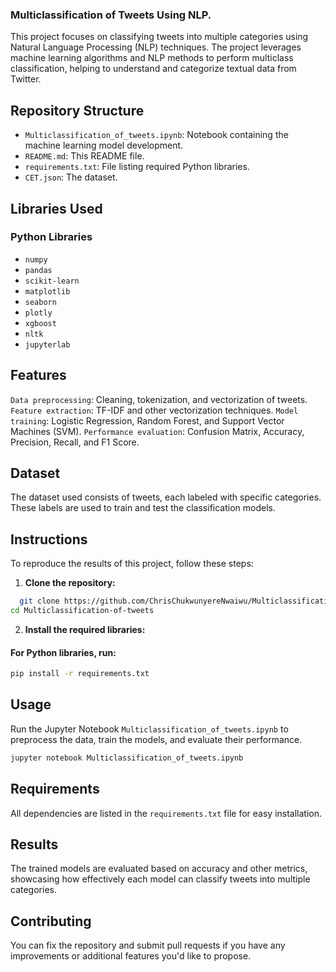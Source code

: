 ### Multiclassification of Tweets Using NLP. 
This project focuses on classifying tweets into multiple categories using Natural Language Processing (NLP) techniques. The project leverages machine learning algorithms and NLP methods to perform multiclass classification, helping to understand and categorize textual data from Twitter.

## Repository Structure
- `Multiclassification_of_tweets.ipynb`: Notebook containing the machine learning model development.
- `README.md`: This README file.
- `requirements.txt`: File listing required Python libraries.
- `CET.json`: The dataset.

## Libraries Used

### Python Libraries

- `numpy`
- `pandas`
- `scikit-learn`
- `matplotlib`
- `seaborn`
- `plotly`
- `xgboost`
- `nltk`
- `jupyterlab`


## Features
`Data preprocessing`: Cleaning, tokenization, and vectorization of tweets.
`Feature extraction`: TF-IDF and other vectorization techniques.
`Model training`: Logistic Regression, Random Forest, and Support Vector Machines (SVM).
`Performance evaluation`: Confusion Matrix, Accuracy, Precision, Recall, and F1 Score.

## Dataset
The dataset used consists of tweets, each labeled with specific categories. These labels are used to train and test the classification models.


## Instructions

To reproduce the results of this project, follow these steps:

1. **Clone the repository:**
 ```sh
   git clone https://github.com/ChrisChukwunyereNwaiwu/Multiclassification-of-tweets.git
cd Multiclassification-of-tweets
```
   
2. **Install the required libraries:**

#### For Python libraries, run:

```sh
pip install -r requirements.txt
```

## Usage
Run the Jupyter Notebook `Multiclassification_of_tweets.ipynb` to preprocess the data, train the models, and evaluate their performance.

```sh
jupyter notebook Multiclassification_of_tweets.ipynb
```

## Requirements
All dependencies are listed in the `requirements.txt` file for easy installation.

## Results
The trained models are evaluated based on accuracy and other metrics, showcasing how effectively each model can classify tweets into multiple categories.

## Contributing
You can fix the repository and submit pull requests if you have any improvements or additional features you'd like to propose.
